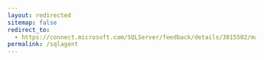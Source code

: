 ```yaml
---
layout: redirected
sitemap: false
redirect_to:
  - https://connect.microsoft.com/SQLServer/feedback/details/3015502/make-sqlserver-module-available-in-sql-agent
permalink: /sqlagent
---
```

